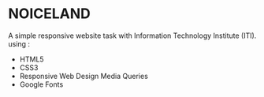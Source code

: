 # NOICELAND
A simple responsive website task with Information Technology Institute (ITI).
using :
- HTML5
- CSS3
- Responsive Web Design Media Queries
- Google Fonts
